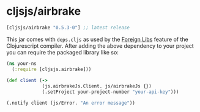 # cljsjs/airbrake

[](dependency)
```clojure
[cljsjs/airbrake "0.5.3-0"] ;; latest release
```
[](/dependency)

This jar comes with `deps.cljs` as used by the [Foreign Libs][flibs] feature
of the Clojurescript compiler. After adding the above dependency to your project
you can require the packaged library like so:


```clojure
(ns your-ns
  (:require [cljsjs.airbrake]))
  
(def client (->
             (js.airbrakeJs.Client. js/airbrakeJs {})
             (.setProject your-project-number "your-api-key")))

(.notify client (js/Error. "An error message"))
 
```


[flibs]: https://github.com/clojure/clojurescript/wiki/Packaging-Foreign-Dependencies
